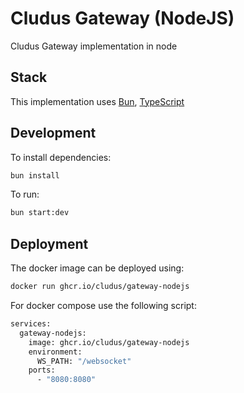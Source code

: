 # Cludus Gateway (NodeJS)

Cludus Gateway implementation in node

## Stack

This implementation uses [Bun](https://bun.sh), [TypeScript](https://www.typescriptlang.org/)

## Development

To install dependencies:

```bash
bun install
```

To run:

```bash
bun start:dev
```

## Deployment

The docker image can be deployed using:

```bash
docker run ghcr.io/cludus/gateway-nodejs
```

For docker compose use the following script:

```bash
services:
  gateway-nodejs:
    image: ghcr.io/cludus/gateway-nodejs
    environment:
      WS_PATH: "/websocket"
    ports:
      - "8080:8080"
```
